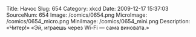 Title: Начос 
Slug: 654 
Category: xkcd 
Date: 2009-12-17 15:37:03 
SourceNum: 654 
Image: /comics/0654.png 
MicroImage: /comics/0654_micro.png 
MiniImage: /comics/0654_mini.png 
Description: «Читер!» «Эй, играешь через Wi-Fi — сама виновата.» 

